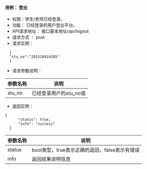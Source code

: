 #### 用例： 登出
- 权限：学生/老师已经登录。
- 功能： 已经登录的用户登出平台。
- API请求地址： 接口基本地址/api/logout
- 请求方式 ： post
- 请求实例：

```
  {   
  "stu_no":"201510414205"
  }

```
- 请求参数说明：

参数名称	| 说明
---|---
stu_no|已经登录用户的stu_no值

- 返回实例：
```
{         
      "status": true,
      "info": "success"
  }
```


参数名称 | 说明
---|---
status | bool类型，true表示正确的返回，false表示有错误
info | 返回结果说明信息
